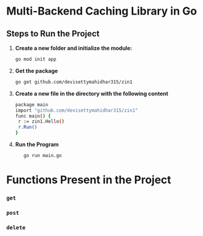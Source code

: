 # Multi-Backend Caching Library in Go

## Steps to Run the Project

1. **Create a new folder and initialize the module:**
   ```bash
   go mod init app

2. **Get the package**
   ```bash
   go get github.com/devisettymahidhar315/zin1
3. **Create a new file in the directory with the following content**
   ```bash
   package main
   import "github.com/devisettymahidhar315/zin1"
   func main() {
    r := zin1.Hello()
    r.Run()
   }
4. **Run the Program**
   ```bash
      go run main.go

# Functions Present in the Project
### `get` 
### `post`
### `delete`





